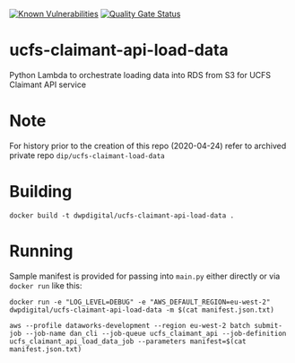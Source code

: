 [![Known Vulnerabilities](https://snyk.io/test/github/dwp/ucfs-claimant-api-load-data/badge.svg?targetFile=src/requirements.txt)](https://snyk.io/test/github/dwp/ucfs-claimant-api-load-data?targetFile=src/requirements.txt)
[![Quality Gate Status](https://sonarcloud.io/api/project_badges/measure?project=dwp_ucfs-claimant-api-load-data&metric=alert_status)](https://sonarcloud.io/dashboard?id=dwp_ucfs-claimant-api-load-data)
# ucfs-claimant-api-load-data
Python Lambda to orchestrate loading data into RDS from S3 for UCFS Claimant API service

# Note
For history prior to  the creation of this repo (2020-04-24) refer to archived private repo `dip/ucfs-claimant-load-data`

# Building
```shell script
docker build -t dwpdigital/ucfs-claimant-api-load-data .
```

# Running
Sample manifest is provided for passing into `main.py` either directly or via `docker run` like this:
```shell script
docker run -e "LOG_LEVEL=DEBUG" -e "AWS_DEFAULT_REGION=eu-west-2" dwpdigital/ucfs-claimant-api-load-data -m $(cat manifest.json.txt)
```

```shell script
aws --profile dataworks-development --region eu-west-2 batch submit-job --job-name dan_cli --job-queue ucfs_claimant_api --job-definition ucfs_claimant_api_load_data_job --parameters manifest=$(cat manifest.json.txt)
```
